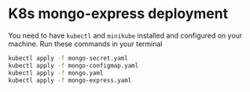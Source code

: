 # K8s mongo-express deployment
You need to have `kubectl` and `minikube` installed and configured on your machine.
Run these commands in your terminal
```bash
kubectl apply -f mongo-secret.yaml
kubectl apply -f mongo-configmap.yaml
kubectl apply -f mongo.yaml
kubectl apply -f mongo-express.yaml
```
